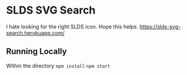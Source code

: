 # SLDS SVG Search
I hate looking for the right SLDS icon. Hope this helps.
https://slds-svg-search.herokuapp.com/

## Running Locally
Within the directory
`npm install`
`npm start`
